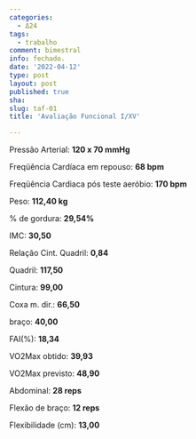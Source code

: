 ```yaml
---
categories:
  - Δ24
tags:
  - trabalho
comment: bimestral
info: fechado.
date: '2022-04-12'
type: post
layout: post
published: true
sha: 
slug: taf-01
title: 'Avaliação Funcional I/XV'

---
```

Pressão Arterial: **120 x 70 mmHg**

Freqüência Cardíaca em repouso: **68 bpm**

Freqüência Cardiaca pós teste aeróbio: **170 bpm**

Peso: **112,40 kg**

% de gordura: **29,54%**

IMC: **30,50**

Relação Cint. Quadril: **0,84**

Quadril: **117,50**

Cintura: **99,00**

Coxa m. dir.: **66,50**

braço: **40,00**

FAI(%): **18,34**

VO2Max obtido: **39,93**

VO2Max previsto: **48,90**

Abdominal: **28 reps**

Flexão de braço: **12 reps**

Flexibilidade (cm): **13,00**